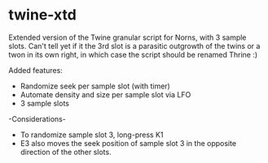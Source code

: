 # twine-xtd
Extended version of the Twine granular script for Norns, with 3 sample slots.
Can't tell yet if it the 3rd slot is a parasitic outgrowth of the twins or a twon in its own right, in which case the script should be renamed Thrine :)

Added features:

- Randomize seek per sample slot (with timer)
- Automate density and size per sample slot via LFO
- 3 sample slots

-Considerations-

- To randomize sample slot 3, long-press K1
- E3 also moves the seek position of sample slot 3 in the opposite direction of the other slots.
